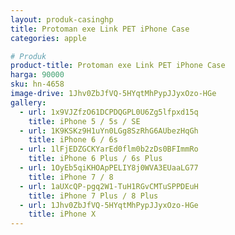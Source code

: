 ```yaml
---
layout: produk-casinghp
title: Protoman exe Link PET iPhone Case
categories: apple

# Produk
product-title: Protoman exe Link PET iPhone Case
harga: 90000
sku: hn-4658
image-drive: 1Jhv0ZbJfVQ-5HYqtMhPypJJyxOzo-HGe
gallery:
  - url: 1x9VJZfzO61DCPDQGPL0U6Zg5lfpxd15q
    title: iPhone 5 / 5s / SE
  - url: 1K9KSKz9H1uYn0LGg8SzRhG6AUbezHqGh
    title: iPhone 6 / 6s
  - url: 1lFjEDZGCKYarEd0flm0b2zDs0BFImmRo
    title: iPhone 6 Plus / 6s Plus
  - url: 1OyEb5qiKHOApPELIY8j0WVA3EUaaLG77
    title: iPhone 7 / 8
  - url: 1aUXcQP-pgq2W1-TuH1RGvCMTuSPPDEuH
    title: iPhone 7 Plus / 8 Plus
  - url: 1Jhv0ZbJfVQ-5HYqtMhPypJJyxOzo-HGe
    title: iPhone X
---
```

